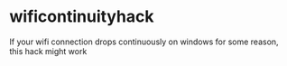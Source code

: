 # wificontinuityhack
If your wifi connection drops continuously on windows for some reason, this hack might work 
